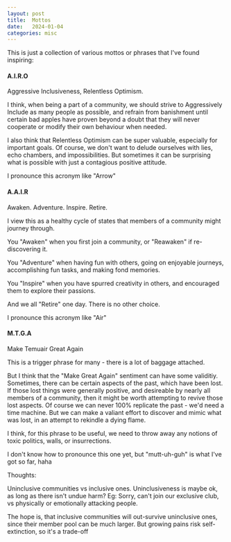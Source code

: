 ```yaml
---
layout: post
title:  Mottos
date:   2024-01-04
categories: misc
---
```


This is just a collection of various mottos or phrases that I've found inspiring:

#### A.I.R.O

Aggressive Inclusiveness, Relentless Optimism.

I think, when being a part of a community, we should strive to Aggressively Include as many people as possible, and refrain from banishment until certain bad apples have proven beyond a doubt that they will never cooperate or modify their own behaviour when needed.

I also think that Relentless Optimism can be super valuable, especially for important goals. Of course, we don't want to delude ourselves with lies, echo chambers, and impossibilities. But sometimes it can be surprising what is possible with just a contagious positive attitude.

I pronounce this acronym like "Arrow"


#### A.A.I.R

Awaken. Adventure. Inspire. Retire.

I view this as a healthy cycle of states that members of a community might journey through.

You "Awaken" when you first join a community, or "Reawaken" if re-discovering it.

You "Adventure" when having fun with others, going on enjoyable journeys, accomplishing fun tasks, and making fond memories.

You "Inspire" when you have spurred creativity in others, and encouraged them to explore their passions.

And we all "Retire" one day. There is no other choice.

I pronounce this acronym like "Air"


#### M.T.G.A

Make Temuair Great Again


This is a trigger phrase for many - there is a lot of baggage attached.

But I think that the "Make <thing> Great Again" sentiment can have some validitiy. Sometimes, there can be certain aspects of the past, which have been lost. If those lost things were generally positive, and desireable by nearly all members of a community, then it might be worth attempting to revive those lost aspects. Of course we can never 100% replicate the past - we'd need a time machine. But we can make a valiant effort to discover and mimic what was lost, in an attempt to rekindle a dying flame.

I think, for this phrase to be useful, we need to throw away any notions of toxic politics, walls, or insurrections.

I don't know how to pronounce this one yet, but "mutt-uh-guh" is what I've got so far, haha





Thoughts:

Uninclusive communities vs inclusive ones. Uninclusiveness is maybe ok, as long as there isn't undue harm? Eg: Sorry, can't join our exclusive club, vs physically or emotionally attacking people.

The hope is, that inclusive communities will out-survive uninclusive ones, since their member pool can be much larger. But growing pains risk self-extinction, so it's a trade-off


